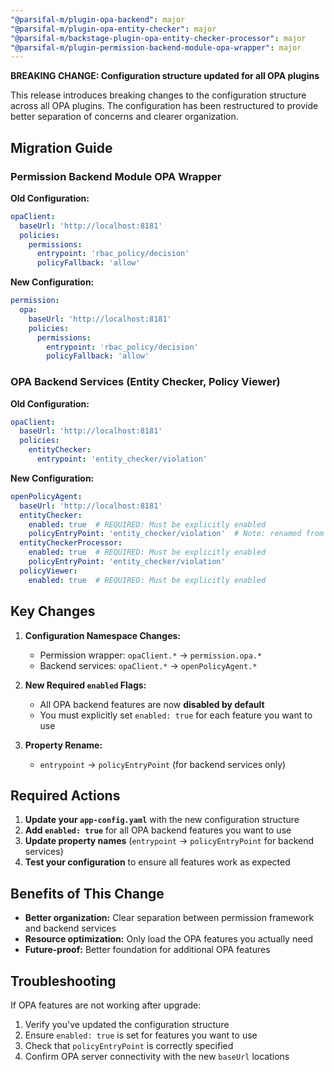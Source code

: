 ```yaml
---
"@parsifal-m/plugin-opa-backend": major
"@parsifal-m/plugin-opa-entity-checker": major
"@parsifal-m/backstage-plugin-opa-entity-checker-processor": major
"@parsifal-m/plugin-permission-backend-module-opa-wrapper": major
---
```


**BREAKING CHANGE: Configuration structure updated for all OPA plugins**

This release introduces breaking changes to the configuration structure across all OPA plugins. The configuration has been restructured to provide better separation of concerns and clearer organization.

## Migration Guide

### Permission Backend Module OPA Wrapper

**Old Configuration:**
```yaml
opaClient:
  baseUrl: 'http://localhost:8181'
  policies:
    permissions:
      entrypoint: 'rbac_policy/decision'
      policyFallback: 'allow'
```

**New Configuration:**
```yaml
permission:
  opa:
    baseUrl: 'http://localhost:8181'
    policies:
      permissions:
        entrypoint: 'rbac_policy/decision'
        policyFallback: 'allow'
```

### OPA Backend Services (Entity Checker, Policy Viewer)

**Old Configuration:**
```yaml
opaClient:
  baseUrl: 'http://localhost:8181'
  policies:
    entityChecker:
      entrypoint: 'entity_checker/violation'
```

**New Configuration:**
```yaml
openPolicyAgent:
  baseUrl: 'http://localhost:8181'
  entityChecker:
    enabled: true  # REQUIRED: Must be explicitly enabled
    policyEntryPoint: 'entity_checker/violation'  # Note: renamed from 'entrypoint'
  entityCheckerProcessor:
    enabled: true  # REQUIRED: Must be explicitly enabled  
    policyEntryPoint: 'entity_checker/violation'
  policyViewer:
    enabled: true  # REQUIRED: Must be explicitly enabled
```

## Key Changes

1. **Configuration Namespace Changes:**
   - Permission wrapper: `opaClient.*` → `permission.opa.*`
   - Backend services: `opaClient.*` → `openPolicyAgent.*`

2. **New Required `enabled` Flags:**
   - All OPA backend features are now **disabled by default**
   - You must explicitly set `enabled: true` for each feature you want to use

3. **Property Rename:**
   - `entrypoint` → `policyEntryPoint` (for backend services only)

## Required Actions

1. **Update your `app-config.yaml`** with the new configuration structure
2. **Add `enabled: true`** for all OPA backend features you want to use
3. **Update property names** (`entrypoint` → `policyEntryPoint` for backend services)
4. **Test your configuration** to ensure all features work as expected

## Benefits of This Change

- **Better organization:** Clear separation between permission framework and backend services
- **Resource optimization:** Only load the OPA features you actually need
- **Future-proof:** Better foundation for additional OPA features

## Troubleshooting

If OPA features are not working after upgrade:
1. Verify you've updated the configuration structure
2. Ensure `enabled: true` is set for features you want to use
3. Check that `policyEntryPoint` is correctly specified
4. Confirm OPA server connectivity with the new `baseUrl` locations
